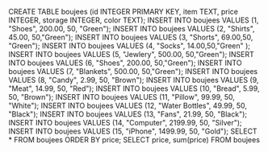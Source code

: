 CREATE TABLE boujees (id INTEGER PRIMARY KEY, item TEXT, price INTEGER, storage INTEGER, color TEXT); 
INSERT INTO boujees VALUES (1, "Shoes", 200.00, 50, "Green");
INSERT INTO boujees VALUES (2, "Shirts", 45.00, 50,"Green");
INSERT INTO boujees VALUES (3, "Shorts", 69.00,50, "Green");
INSERT INTO boujees VALUES (4, "Socks", 14.00,50,"Green" );
INSERT INTO boujees VALUES (5, "Jewlery", 500.00, 50,"Green");
INSERT INTO boujees VALUES (6, "Shoes", 200.00, 50,"Green");
INSERT INTO boujees VALUES (7, "Blankets", 500.00, 50,"Green");
INSERT INTO boujees VALUES (8, "Candy", 2.99, 50, "Brown");
INSERT INTO boujees VALUES (9, "Meat", 14.99, 50, "Red");
INSERT INTO boujees VALUES (10, "Bread", 5.99, 50, "Brown");
INSERT INTO boujees VALUES (11, "Pillow", 99.99, 50, "White");
INSERT INTO boujees VALUES (12, "Water Bottles", 49.99, 50, "Black");
INSERT INTO boujees VALUES (13, "Fans", 21.99, 50, "Black");
INSERT INTO boujees VALUES (14, "Computer", 2199.99, 50, "Silver");
INSERT INTO boujees VALUES (15, "iPhone", 1499.99, 50, "Gold");
SELECT * FROM boujees ORDER BY price;
SELECT price, sum(price) FROM boujees
